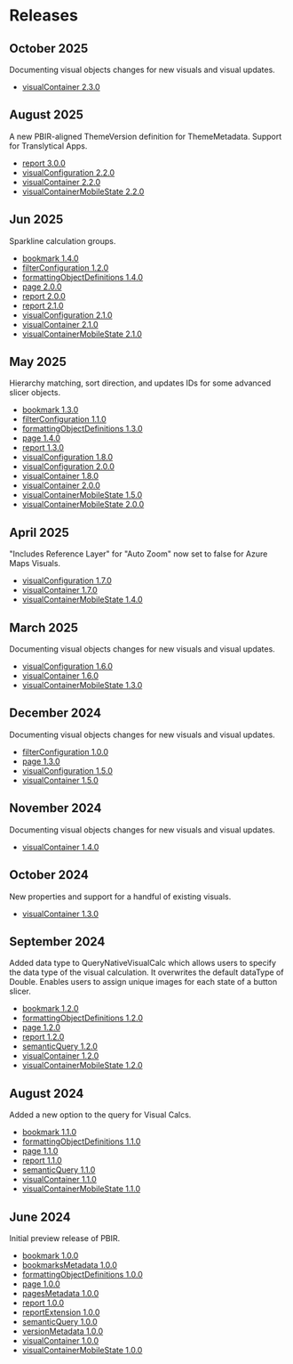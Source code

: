 # Releases

## October 2025

Documenting visual objects changes for new visuals and visual updates.

- [visualContainer 2.3.0](./definition/visualContainer/CHANGELOG.md#2.3.0)

## August 2025

A new PBIR-aligned ThemeVersion definition for ThemeMetadata. Support for Translytical Apps.

- [report 3.0.0](./definition/report/CHANGELOG.md#3.0.0)
- [visualConfiguration 2.2.0](./definition/visualConfiguration/CHANGELOG.md#2.2.0)
- [visualContainer 2.2.0](./definition/visualContainer/CHANGELOG.md#2.2.0)
- [visualContainerMobileState 2.2.0](./definition/visualContainerMobileState/CHANGELOG.md#2.2.0)

## Jun 2025

Sparkline calculation groups.

- [bookmark 1.4.0](./definition/bookmark/CHANGELOG.md#1.4.0)
- [filterConfiguration 1.2.0](./definition/filterConfiguration/CHANGELOG.md#1.2.0)
- [formattingObjectDefinitions 1.4.0](./definition/formattingObjectDefinitions/CHANGELOG.md#1.4.0)
- [page 2.0.0](./definition/page/CHANGELOG.md#2.0.0)
- [report 2.0.0](./definition/report/CHANGELOG.md#2.0.0)
- [report 2.1.0](./definition/report/CHANGELOG.md#2.1.0)
- [visualConfiguration 2.1.0](./definition/visualConfiguration/CHANGELOG.md#2.1.0)
- [visualContainer 2.1.0](./definition/visualContainer/CHANGELOG.md#2.1.0)
- [visualContainerMobileState 2.1.0](./definition/visualContainerMobileState/CHANGELOG.md#2.1.0)

## May 2025

Hierarchy matching, sort direction, and updates IDs for some advanced slicer objects.

- [bookmark 1.3.0](./definition/bookmark/CHANGELOG.md#1.3.0)
- [filterConfiguration 1.1.0](./definition/filterConfiguration/CHANGELOG.md#1.1.0)
- [formattingObjectDefinitions 1.3.0](./definition/formattingObjectDefinitions/CHANGELOG.md#1.3.0)
- [page 1.4.0](./definition/page/CHANGELOG.md#1.4.0)
- [report 1.3.0](./definition/report/CHANGELOG.md#1.3.0)
- [visualConfiguration 1.8.0](./definition/visualConfiguration/CHANGELOG.md#1.8.0)
- [visualConfiguration 2.0.0](./definition/visualConfiguration/CHANGELOG.md#2.0.0)
- [visualContainer 1.8.0](./definition/visualContainer/CHANGELOG.md#1.8.0)
- [visualContainer 2.0.0](./definition/visualContainer/CHANGELOG.md#2.0.0)
- [visualContainerMobileState 1.5.0](./definition/visualContainerMobileState/CHANGELOG.md#1.5.0)
- [visualContainerMobileState 2.0.0](./definition/visualContainerMobileState/CHANGELOG.md#2.0.0)

## April 2025

"Includes Reference Layer" for "Auto Zoom" now set to false for Azure Maps Visuals.

- [visualConfiguration 1.7.0](./definition/visualConfiguration/CHANGELOG.md#1.7.0)
- [visualContainer 1.7.0](./definition/visualContainer/CHANGELOG.md#1.7.0)
- [visualContainerMobileState 1.4.0](./definition/visualContainerMobileState/CHANGELOG.md#1.4.0)

## March 2025

Documenting visual objects changes for new visuals and visual updates.

- [visualConfiguration 1.6.0](./definition/visualConfiguration/CHANGELOG.md#1.6.0)
- [visualContainer 1.6.0](./definition/visualContainer/CHANGELOG.md#1.6.0)
- [visualContainerMobileState 1.3.0](./definition/visualContainerMobileState/CHANGELOG.md#1.3.0)

## December 2024

Documenting visual objects changes for new visuals and visual updates.

- [filterConfiguration 1.0.0](./definition/filterConfiguration/CHANGELOG.md#1.0.0)
- [page 1.3.0](./definition/page/CHANGELOG.md#1.3.0)
- [visualConfiguration 1.5.0](./definition/visualConfiguration/CHANGELOG.md#1.5.0)
- [visualContainer 1.5.0](./definition/visualContainer/CHANGELOG.md#1.5.0)

## November 2024

Documenting visual objects changes for new visuals and visual updates.

- [visualContainer 1.4.0](./definition/visualContainer/CHANGELOG.md#1.4.0)

## October 2024

New properties and support for a handful of existing visuals.

- [visualContainer 1.3.0](./definition/visualContainer/CHANGELOG.md#1.3.0)

## September 2024

Added data type to QueryNativeVisualCalc which allows users to specify the data type of the visual calculation. It overwrites the default dataType of Double. Enables users to assign unique images for each state of a button slicer.

- [bookmark 1.2.0](./definition/bookmark/CHANGELOG.md#1.2.0)
- [formattingObjectDefinitions 1.2.0](./definition/formattingObjectDefinitions/CHANGELOG.md#1.2.0)
- [page 1.2.0](./definition/page/CHANGELOG.md#1.2.0)
- [report 1.2.0](./definition/report/CHANGELOG.md#1.2.0)
- [semanticQuery 1.2.0](./definition/semanticQuery/CHANGELOG.md#1.2.0)
- [visualContainer 1.2.0](./definition/visualContainer/CHANGELOG.md#1.2.0)
- [visualContainerMobileState 1.2.0](./definition/visualContainerMobileState/CHANGELOG.md#1.2.0)

## August 2024

Added a new option to the query for Visual Calcs.

- [bookmark 1.1.0](./definition/bookmark/CHANGELOG.md#1.1.0)
- [formattingObjectDefinitions 1.1.0](./definition/formattingObjectDefinitions/CHANGELOG.md#1.1.0)
- [page 1.1.0](./definition/page/CHANGELOG.md#1.1.0)
- [report 1.1.0](./definition/report/CHANGELOG.md#1.1.0)
- [semanticQuery 1.1.0](./definition/semanticQuery/CHANGELOG.md#1.1.0)
- [visualContainer 1.1.0](./definition/visualContainer/CHANGELOG.md#1.1.0)
- [visualContainerMobileState 1.1.0](./definition/visualContainerMobileState/CHANGELOG.md#1.1.0)

## June 2024

Initial preview release of PBIR.

- [bookmark 1.0.0](./definition/bookmark/CHANGELOG.md#1.0.0)
- [bookmarksMetadata 1.0.0](./definition/bookmarksMetadata/CHANGELOG.md#1.0.0)
- [formattingObjectDefinitions 1.0.0](./definition/formattingObjectDefinitions/CHANGELOG.md#1.0.0)
- [page 1.0.0](./definition/page/CHANGELOG.md#1.0.0)
- [pagesMetadata 1.0.0](./definition/pagesMetadata/CHANGELOG.md#1.0.0)
- [report 1.0.0](./definition/report/CHANGELOG.md#1.0.0)
- [reportExtension 1.0.0](./definition/reportExtension/CHANGELOG.md#1.0.0)
- [semanticQuery 1.0.0](./definition/semanticQuery/CHANGELOG.md#1.0.0)
- [versionMetadata 1.0.0](./definition/versionMetadata/CHANGELOG.md#1.0.0)
- [visualContainer 1.0.0](./definition/visualContainer/CHANGELOG.md#1.0.0)
- [visualContainerMobileState 1.0.0](./definition/visualContainerMobileState/CHANGELOG.md#1.0.0)